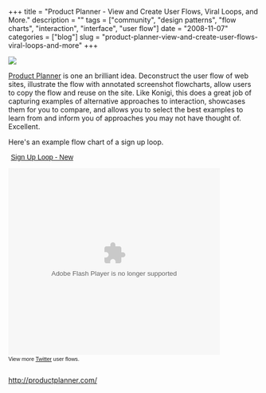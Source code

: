 +++
title = "Product Planner - View and Create User Flows, Viral Loops, and More."
description = ""
tags = ["community", "design patterns", "flow charts", "interaction", "interface", "user flow"]
date = "2008-11-07"
categories = ["blog"]
slug = "product-planner-view-and-create-user-flows-viral-loops-and-more"
+++



  <div class="notebook-screenshot"><a href="http://productplanner.com/"><img src="http://media.konigi.com/bluga/wt49b7029178fa2.jpg"/></a></div><p><a href="http://productplanner.com/">Product Planner</a> is one an brilliant idea. Deconstruct the user flow of web sites, illustrate the flow with annotated screenshot flowcharts, allow users to copy the flow and reuse on the site. Like Konigi, this does a great job of capturing examples of alternative approaches to interaction, showcases them for you to compare, and allows you to select the best examples to learn from and inform you of approaches you may not have thought of. Excellent.</p>
<p>Here's an example flow chart of a sign up loop.</p>
<div class="video" style="text-align:center">
<div style="width:425px;text-align:left"><a style="text-align:center; width:425px;"><a style="font:14px;font-family:Arial,Sans-serif;display:block;margin:5px;text-decoration:underline;" href="http://productplanner.com/gallery/twitter/sign_up_loop_new" title="Sign Up Loop - New">Sign Up Loop - New</a></p>
<object width="425" height="375" type="application/x-shockwave-flash" allowscriptaccess="always" data="http://www.productplanner.com/static/main.swf" style="visibility: visible;"><param name="flashvars" value="&flowXML=%3Cflow%20layout%3D%22loop%22%3E%0D%0A%3Csteps%20%3E%0D%0A%3Cstep%20id%3D%2273%22%20name%3D%22Contact%20receives%20email%20invite%22%20icon_url%3D%22%22%20image_url%3D%22http%3A//productplanner.com/static/uploads/95f/c41/388/a41/946/3ef/f7d/d17/2c3/c95/843/633/5aeb.png%22%20custom_image%3D%221%22%3E%3C/step%3E%0D%0A%3Cstep%20id%3D%2276%22%20name%3D%22Contact%20views%20email%20invite%22%20icon_url%3D%22%22%20image_url%3D%22http%3A//productplanner.com/static/uploads/309/786/c27/ec5/7ca/5e1/181/01a/150/b62/d84/356/1cbb.png%22%20custom_image%3D%221%22%3E%3C/step%3E%0D%0A%3Cstep%20id%3D%2277%22%20name%3D%22Contact%20clicks%20email%20link%22%20icon_url%3D%22%22%20image_url%3D%22http%3A//productplanner.com/static/uploads/8ea/0e6/cb8/81b/9db/156/dee/4db/4c2/6d6/43e/6c1/81db.png%22%20custom_image%3D%221%22%3E%3C/step%3E%0D%0A%3Cstep%20id%3D%2257%22%20name%3D%22Contact%20fills%20out%20sign%20up%20form%22%20icon_url%3D%22%22%20image_url%3D%22http%3A//productplanner.com/static/uploads/d7b/468/69c/5f1/0fe/f31/065/b43/d43/0d9/533/a22/b59f.jpg%22%20custom_image%3D%221%22%3E%3C/step%3E%0D%0A%3Cstep%20id%3D%2284%22%20name%3D%22Contact%20finds%20existing%20friends%22%20icon_url%3D%22%22%20image_url%3D%22http%3A//productplanner.com/static/uploads/3d3/18e/bc1/dc4/1fe/c79/0ad/72f/fc9/72b/c0e/fc0/8687.jpg%22%20custom_image%3D%221%22%3E%3C/step%3E%0D%0A%3Cstep%20id%3D%2285%22%20name%3D%22Contact%20adds%20existing%20friends%22%20icon_url%3D%22%22%20image_url%3D%22http%3A//productplanner.com/static/uploads/6d1/c2e/ad8/2b1/f82/d08/ff7/c40/cf0/b88/124/178/5f2b.jpg%22%20custom_image%3D%221%22%3E%3C/step%3E%0D%0A%3Cstep%20id%3D%2266%22%20name%3D%22Contact%20invites%20friends%22%20icon_url%3D%22%22%20image_url%3D%22http%3A//productplanner.com/static/uploads/df9/f55/210/506/d8b/3b7/07f/020/237/508/ffa/5a1/05bc.jpg%22%20custom_image%3D%221%22%3E%3C/step%3E%0D%0A%3C/steps%3E%0D%0A%3C/flow%3E&baseURL=http%3A//productplanner.com/&embedded=1&viewURL=http%3A//productplanner.com/gallery/twitter/sign_up_loop_new"/></object><div style="font-family:Tahoma,Arial;font-size:11px;height:26px;padding-top:2px;">View more <a style="text-decoration:underline;" href="http://productplanner.com/gallery/twitter" title="Twitter">Twitter</a> user flows.</div>
</div>
</div>
    
  <a href="http://productplanner.com/">http://productplanner.com/</a>

